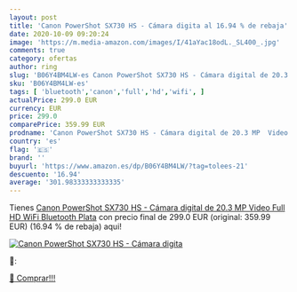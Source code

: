 ```yaml
---
layout: post
title: 'Canon PowerShot SX730 HS - Cámara digita al 16.94 % de rebaja'
date: 2020-10-09 09:20:24
image: 'https://m.media-amazon.com/images/I/41aYac18odL._SL400_.jpg'
comments: true
category: ofertas
author: ring
slug: 'B06Y4BM4LW-es Canon PowerShot SX730 HS - Cámara digital de 20.3 MP Video...'
sku: 'B06Y4BM4LW-es'
tags: [ 'bluetooth','canon','full','hd','wifi', ]
actualPrice: 299.0 EUR
currency: EUR
price: 299.0
comparePrice: 359.99 EUR
prodname: 'Canon PowerShot SX730 HS - Cámara digital de 20.3 MP  Video Full HD  WiFi  Bluetooth   Plata'
country: 'es'
flag: '🇪🇸'
brand: ''
buyurl: 'https://www.amazon.es/dp/B06Y4BM4LW/?tag=tolees-21'
descuento: '16.94'
average: '301.98333333333335'
---
```


Tienes [Canon PowerShot SX730 HS - Cámara digital de 20.3 MP  Video Full HD  WiFi  Bluetooth   Plata](https://www.amazon.es/dp/B06Y4BM4LW/?tag=tolees-21) con precio final de  299.0 EUR (original: 359.99 EUR) (16.94 %  de rebaja) aqui!

[![Canon PowerShot SX730 HS - Cámara digita](https://m.media-amazon.com/images/I/41aYac18odL._SL400_.jpg)](https://www.amazon.es/dp/B06Y4BM4LW/?tag=tolees-21)

🔎:


[🛒 Comprar!!!](https://www.amazon.es/dp/B06Y4BM4LW/?tag=tolees-21)
